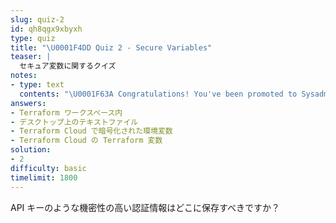 ```yaml
---
slug: quiz-2
id: qh8qgx9xbyxh
type: quiz
title: "\U0001F4DD Quiz 2 - Secure Variables"
teaser: |
  セキュア変数に関するクイズ
notes:
- type: text
  contents: "\U0001F63A Congratulations! You've been promoted to Sysadmin.\n"
answers:
- Terraform ワークスペース内
- デスクトップ上のテキストファイル
- Terraform Cloud で暗号化された環境変数
- Terraform Cloud の Terraform 変数
solution:
- 2
difficulty: basic
timelimit: 1800
---
```

API キーのような機密性の高い認証情報はどこに保存すべきですか？

